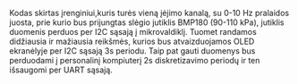 Kodas skirtas įrenginiui,kuris turės vieną įėjimo kanalą, su 0-10 Hz pralaidos juosta, prie kurio bus prijungtas slėgio jutiklis BMP180
(90-110 kPa), jutiklis duomenis perduos per I2C sąsają į mikrovaldiklį. Tuomet randamos didžiausia ir
mažiausia reikšmės, kurios bus atvaizduojamos OLED ekranėlyje per I2C sąsają 3s periodu. Taip pat
gauti duomenys bus perduodami į personalinį kompiuterį 2s diskretizavimo periodų ir ten išsaugomi per
UART sąsają.
